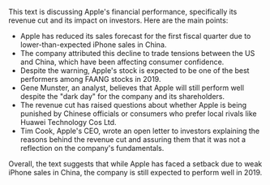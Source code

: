 This text is discussing Apple's financial performance, specifically its revenue cut and its impact on investors. Here are the main points:

* Apple has reduced its sales forecast for the first fiscal quarter due to lower-than-expected iPhone sales in China.
* The company attributed this decline to trade tensions between the US and China, which have been affecting consumer confidence.
* Despite the warning, Apple's stock is expected to be one of the best performers among FAANG stocks in 2019.
* Gene Munster, an analyst, believes that Apple will still perform well despite the "dark day" for the company and its shareholders.
* The revenue cut has raised questions about whether Apple is being punished by Chinese officials or consumers who prefer local rivals like Huawei Technology Cos Ltd.
* Tim Cook, Apple's CEO, wrote an open letter to investors explaining the reasons behind the revenue cut and assuring them that it was not a reflection on the company's fundamentals.

Overall, the text suggests that while Apple has faced a setback due to weak iPhone sales in China, the company is still expected to perform well in 2019.